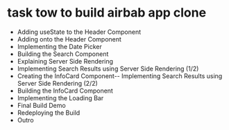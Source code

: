# task tow to build airbab app clone
- Adding useState to the Header Component
- Adding onto the Header Component
- Implementing the Date Picker
- Building the Search Component
- Explaining Server Side Rendering
- Implementing Search Results using Server Side Rendering (1/2)
- Creating the InfoCard Component-- Implementing Search Results using Server Side Rendering (2/2)
- Building the InfoCard Component
- Implementing the Loading Bar
- Final Build Demo
- Redeploying the Build
- Outro